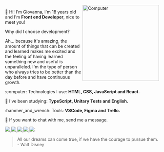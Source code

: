 <img src="https://raw.githubusercontent.com/MicaelliMedeiros/micaellimedeiros/master/image/computer-illustration.png" min-width="20px" max-width="300px" width="250px" align="right" alt="Computer">
    
    
    
<p align="left">
    💜 Hi! I'm Giovanna, I'm 18 years old and I'm <strong>Front end Developer</strong>, nice to meet you!
</p>

<p align="left">
Why did I choose development?
    
Ah… because it's amazing, the amount of things that can be created and learned makes me excited and the feeling of having learned something new and useful is unparalleled. I'm the type of person who always tries to be better than the day before and have continuous growth.
</p>

<p align="left">
  :computer:  Technologies I use: <strong>HTML, CSS, JavaScript and React.</strong>
</p>

<p align="left">
  🎯 I've been studying: <strong>TypeScript, Unitary Tests and English.</strong>
</p>

<p align="left">
  :hammer_and_wrench:  Tools: <strong>VSCode, Figma and Trello.</strong>
</p>

<p align="left">
  💌  If you want to chat with me, send me a message.
</p>

<p align="left">
  <a href="https://www.instagram.com/_gripada/?hl=pt-br" alt="Instagram" target=_blank>
    <img src="https://img.shields.io/badge/-Instagram-1C1C1C?style=for-the-badge&logo=Instagram&logoColor=6F2BFF&link=https://www.instagram.com/_gripada/"/>
  </a>
  
  <a href="https://www.linkedin.com/in/giovannalinda" alt="Linkedin" target=_blank>
    <img src="https://img.shields.io/badge/-Linkedin-1C1C1C?style=for-the-badge&logo=Linkedin&logoColor=6F2BFF&link=https://www.linkedin.com/in/giovannalinda"/>
  </a>
  
  <a href="mailto:eugiovannasouza@gmail.com" alt="gmail">
    <img src="https://img.shields.io/badge/-gmail-1C1C1C?style=for-the-badge&logo=gmail&logoColor=6F2BFF&link=mailto:gustavohenri316@gmail.com"/>
  </a>
    
 <a href="https://giovannalinda.vercel.app" alt="Blog" target=_blank>
 <img src="https://img.shields.io/badge/Blog-1C1C1C?style=for-the-badge&logo=react&logoColor=6F2BFF&link=https://giovannalinda.vercel.app"/>
 </a>      
    
 <a href="https://twitter.com/gripada_" alt="Twitter" target=_blank>
    <img src="https://img.shields.io/badge/Twitter-1C1C1C?style=for-the-badge&logo=twitter&logoColor=6F2BFF&link=https://twitter.com/gripada_"/>
 </a>


> All our dreams can come true, if we have the courage to pursue them. - Walt Disney

